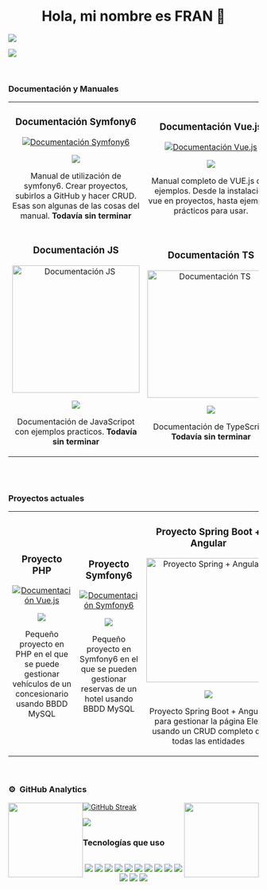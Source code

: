 <div align="center">
<h1 align="center">Hola, mi nombre es FRAN 👋</h1>
</div>
<img src="https://i.imgur.com/hUU4q1f.jpeg">

[![](https://visitcount.itsvg.in/api?id=FranDona&label=Visitas%20al%20perfil&icon=5&pretty=true)](https://www.youtube.com/watch?v=dQw4w9WgXcQ)

<br>

### Documentación y Manuales

<table align="center">
<tr>
  <!-- DOCUMENTACIÓN SYMFONY6 -->
  
  <td width="33.3%">
    <h3 align="center">Documentación Symfony6</h3>
    <div align="center">
      <a href="https://github.com/FranDona/SYMFONY_Doc" target="_blank"><img src="https://cdn.iconscout.com/icon/free/png-256/free-symfony-4-1174989.png" alt="Documentación Symfony6"></a>
      <p>
        <a href="https://github.com/FranDona/SYMFONY_Doc" target="_blank">
          <img src="https://img.shields.io/badge/VER MANUAL-383234?style=for-the-badge&logo=github&logoColor=white">
        </a>
      </p>
      <p>Manual de utilización de symfony6. Crear proyectos, subirlos a GitHub y hacer CRUD. Esas son algunas de las cosas del manual. <strong>Todavía sin terminar</strong></p>
    </div>                                                                                 
  </td>       

  <!-- DOCUMENTACIÓN VUE.JS -->

  <td width="33.3%">
    <h3 align="center">Documentación Vue.js</h3>
      <div align="center">
      <a href="https://github.com/FranDona/VUE.JS_Doc" target="_blank"><img src="https://cdn.iconscout.com/icon/free/png-256/free-vuejs-1175052.png" alt="Documentación Vue.js"></a>
      <p>
        <a href="https://github.com/FranDona/VUE.JS_Doc" target="_blank">
          <img src="https://img.shields.io/badge/VER MANUAL-51885A?style=for-the-badge&logo=github&logoColor=white">
        </a>
      </p>
      <p>Manual completo de VUE.js con ejemplos. Desde la instalación vue en proyectos, hasta ejemplos prácticos para usar. </p>
      </div>                                                                                  
  </td>  

  <!-- DOCUMENTACIÓN PHP -->

  <td width="33.3%">
    <h3 align="center">Documentación PHP</h3>
      <div align="center">
      <a href="https://github.com/FranDona/PHP_Doc" target="_blank"><img src="https://cdn-icons-png.flaticon.com/256/5968/5968332.png" alt="Documentación PHP"></a>
      <p>
        <a href="https://github.com/FranDona/PHP_Doc" target="_blank">
          <img src="https://img.shields.io/badge/VER MANUAL-5C5B71?style=for-the-badge&logo=github&logoColor=black">
        </a>
      </p>
      <p>Manual de utilización de PHP con ejemplos. Creación de CRUD desde cero. <strong>Todavía sin terminar</strong></p>
      </div>                                                                                  
  </td>  
</tr>

<!-- SEGUNDA FILA -->
  <!-- DOCUMENTACIÓN JS -->

<tr>
  <td width="33.3%">
  <h3 align="center">Documentación JS</h3>
    <div align="center">
    <a href="https://github.com/FranDona/JAVASCRIPT_Doc" target="_blank"><img src="https://static.vecteezy.com/system/resources/previews/027/127/463/original/javascript-logo-javascript-icon-transparent-free-png.png" width="256" alt="Documentación JS"></a>
    <p>
      <a href="https://github.com/FranDona/JAVASCRIPT_Doc" target="_blank">
        <img src="https://img.shields.io/badge/VER MANUAL-CCC414?style=for-the-badge&logo=github&logoColor=black">
      </a>
    </p>
    <p>Documentación de JavaScripot con ejemplos practicos. <strong>Todavía sin terminar</strong></p>
    </div>                                                                                  
  </td>

  <!-- DOCUMENTACIÓN TS -->

  <td width="33.3%">
  <h3 align="center">Documentación TS</h3>
    <div align="center">
    <a href="https://github.com/FranDona/TYPESCRIPT_Doc" target="_blank"><img src="https://icons.veryicon.com/png/o/business/vscode-program-item-icon/typescript-def.png" width="256" alt="Documentación TS"></a>
    <p>
      <a href="https://github.com/FranDona/TYPESCRIPT_Doc" target="_blank">
        <img src="https://img.shields.io/badge/VER MANUAL-087EC7?style=for-the-badge&logo=github&logoColor=black">
      </a>
    </p>
    <p>Documentación de TypeScript. <strong>Todavía sin terminar</strong></p>
    </div>                                                                                  
  </td>

  <!-- DOCUMENTACIÓN Angular -->

  <td width="33.3%">
  <h3 align="center">Documentación Angular</h3>
    <div align="center">
    <a href="https://github.com/FranDona/TYPESCRIPT_Doc" target="_blank"><img src="https://upload.wikimedia.org/wikipedia/commons/c/cf/Angular_full_color_logo.svg" width="256" alt="Documentación Angular"></a>
    <p>
      <a href="https://github.com/FranDona/ANGULAR_Doc" target="_blank">
        <img src="https://img.shields.io/badge/VER MANUAL-FF2240?style=for-the-badge&logo=github&logoColor=black">
      </a>
    </p>
    <p>Documentación de Angular. <strong>Todavía sin terminar</strong></p>
    </div>                                                                                  
  </td>
</tr>
</table>
<br><br>




### Proyectos actuales

<table align="center">
<tr>     


  <td width="33.3%">
    <h3 align="center">Proyecto PHP</h3>
      <div align="center">
      <a href="https://github.com/FranDona/PHP_Pro" target="_blank"><img src="https://static-00.iconduck.com/assets.00/php-icon-256x256-l1ift683.png" alt="Documentación Vue.js"></a>
      <p>
        <a href="https://github.com/FranDona/PHP_Pro" target="_blank">
          <img src="https://img.shields.io/badge/VER PROYECTO-45224A?style=for-the-badge&logo=github&logoColor=white">
        </a>
      </p>
      <p>Pequeño proyecto en PHP en el que se puede gestionar vehículos de un concesionario usando BBDD MySQL</p>
      </div>                                                                                  
  </td>  

  <!-- PROYECTO SYMFONY6 -->
  
  <td width="33.3%">
    <h3 align="center">Proyecto Symfony6</h3>
    <div align="center">
      <a href="https://github.com/FranDona/SYMFONY_Pro" target="_blank"><img src="https://cdn.iconscout.com/icon/free/png-256/free-symfony-4-1174989.png" alt="Documentación Symfony6"></a>
      <p>
        <a href="https://github.com/FranDona/SYMFONY_Pro" target="_blank">
          <img src="https://img.shields.io/badge/VER PROYECTO-383234?style=for-the-badge&logo=github&logoColor=white">
        </a>
      </p>
        <p>Pequeño proyecto en Symfony6 en el que se pueden gestionar reservas de un hotel usando BBDD MySQL</p>
    </div>                                                                                 
  </td>  

  <!-- PROYECTO SPRING + ANGULAR -->

  <td width="33.3%">
    <h3 align="center">Proyecto Spring Boot + Angular</h3>
      <div align="center">
      <a href="https://github.com/FranDona/SpringBoot_Angular_Pro" target="_blank"><img src="https://raw.githubusercontent.com/Saka7/spring-boot-angular4-boilerplate/master/frontend/src/assets/images/favicon.png" width="250px" alt="Proyecto Spring + Angular"></a>
      <p>
        <a href="https://github.com/FranDona/SpringBoot_Angular_Pro" target="_blank">
          <img src="https://img.shields.io/badge/VER PROYECTO-4D7E24?style=for-the-badge&logo=github&logoColor=black">
        </a>
      </p>
      <p>Proyecto Spring Boot + Angular para gestionar la página Elex usando un CRUD completo de todas las entidades</p>
      </div>                                                                                  
  </td>
</tr>
</table>
<br>

### ⚙️ &nbsp;GitHub Analytics

<div aling="center">
  <img height="150m" style="float:left" src="https://github-readme-stats-eight-theta.vercel.app/api?username=FranDona&show_icons=true&theme=tokyonight&include_all_commits=true&count_private=true"/>
  <img height="150m" style="float:right" src="https://github-readme-stats-eight-theta.vercel.app/api/top-langs/?username=FranDona&layout=compact&langs_count=8&theme=tokyonight"/>  
  
  [![GitHub Streak](https://streak-stats.demolab.com?user=FranDona&theme=tokyonight&border_radius=6&locale=es&date_format=j%20M%5B%20Y%5D)](https://git.io/streak-stats)
  
</div>
<div aling="center">
  <img src="https://wakatime.com/share/@FranDona/3412159f-6959-49e1-9f40-9c98184681e0.png">
</div>



### Tecnologías que uso
<br>
<div align="center">
  <img src="https://img.shields.io/badge/CSS3-1572B6?style=for-the-badge&logo=css3&logoColor=white"> 
  <img src="https://img.shields.io/badge/HTML5-E34F26?style=for-the-badge&logo=html5&logoColor=white"> 
  <img src="https://img.shields.io/badge/PHP-777BB4?style=for-the-badge&logo=php&logoColor=white"> 
  <img src="https://img.shields.io/badge/Ubuntu-E95420?style=for-the-badge&logo=ubuntu&logoColor=white">
  <img src="https://img.shields.io/badge/Windows-0078D6?style=for-the-badge&logo=windows&logoColor=white">
  <img src="https://img.shields.io/badge/GIT-E44C30?style=for-the-badge&logo=git&logoColor=white">
  <img src="https://img.shields.io/badge/VirtualBox-21416b?style=for-the-badge&logo=VirtualBox&logoColor=white">
  <img src="https://img.shields.io/badge/MySQL-005C84?style=for-the-badge&logo=mysql&logoColor=white">
  <img src="https://img.shields.io/badge/Bootstrap-563D7C?style=for-the-badge&logo=bootstrap&logoColor=white">
  <img src="https://img.shields.io/badge/Font_Awesome-339AF0?style=for-the-badge&logo=fontawesome&logoColor=white">
  <img src="https://img.shields.io/badge/Vue%20js-35495E?style=for-the-badge&logo=vuedotjs&logoColor=4FC08D">
  <img src="https://img.shields.io/badge/Xampp-F37623?style=for-the-badge&logo=xampp&logoColor=white">
  <img src="https://img.shields.io/badge/Symfony-000000?style=for-the-badge&logo=Symfony&logoColor=white">  
</div>
<br><br><br><br>

